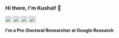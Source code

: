### Hi there, I'm Kushal! 👋

<!--
**kushalchauhan98/kushalchauhan98** is a ✨ _special_ ✨ repository because its `README.md` (this file) appears on your GitHub profile.

Here are some ideas to get you started:

- 🔭 I’m currently working on ...
- 🌱 I’m currently learning ...
- 👯 I’m looking to collaborate on ...
- 🤔 I’m looking for help with ...
- 💬 Ask me about ...
- 📫 How to reach me: ...
- 😄 Pronouns: ...
- ⚡ Fun fact: ...
-->

<div>

<a href="https://www.linkedin.com/in/kushalchauhan98">
  <img align="left" alt="Linkedin" width="22px" src="https://cdn.jsdelivr.net/npm/simple-icons@3.1.0/icons/linkedin.svg" />
</a> 

<a href="https://twitter.com/kushalchauhan98">
  <img align="left" alt="Twitter" width="22px" src="https://cdn.jsdelivr.net/npm/simple-icons@3.1.0/icons/twitter.svg" />
</a>  

<a href="https://scholar.google.com/citations?user=jB2fwiIAAAAJ&hl=en">
  <img align="left" alt="Google Scholar" width="22px" src="https://cdn.jsdelivr.net/npm/simple-icons@3.1.0/icons/googlescholar.svg" />
</a> 

<a href="https://medium.com/@kushalchauhan">
  <img align="left" alt="Medium" width="22px" src="https://cdn.jsdelivr.net/npm/simple-icons@3.1.0/icons/medium.svg" />
</a> 

</div>

<br>

#### I'm a Pre-Doctoral Researcher at Google Research
